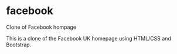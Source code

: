 # facebook
Clone of Facebook hompage 

This is a clone of the Facebook UK homepage using HTML/CSS and Bootstrap. 
